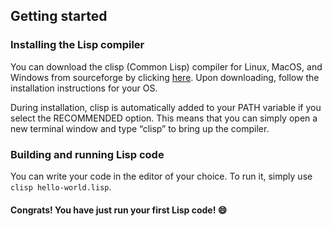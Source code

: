 ## Getting started
### Installing the Lisp compiler
You can download the clisp (Common Lisp) compiler for Linux, MacOS, and Windows from sourceforge by clicking [here](https://sourceforge.net/projects/clisp/). Upon downloading, follow the installation instructions for your OS.

During installation, clisp is automatically added to your PATH variable if you select the RECOMMENDED option. This means that you can simply open a new terminal window and type “clisp” to bring up the compiler.

### Building and running Lisp code
You can write your code in the editor of your choice. To run it, simply use `clisp hello-world.lisp`.

#### Congrats! You have just run your first Lisp code! :smile:
